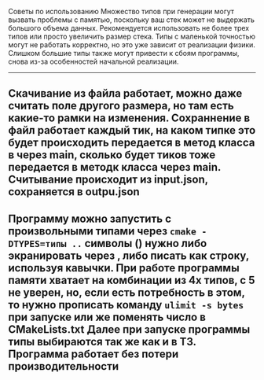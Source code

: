 Советы по использованию
Множество типов при генерации могут вызвать проблемы с памятью, поскольку ваш стек может не выдержать большого объема данных. Рекомендуется использовать не более трех типов или просто увеличить размер стека.
Типы с маленькой точностью могут не работать корректно, но это уже зависит от реализации физики.
Слишком большие типы также могут привести к сбоям программы, снова из-за особенностей начальной реализации.

---
Скачивание из файла работает, можно даже считать поле другого размера, но там есть какие-то рамки на изменения.
Сохраннение в файл работает каждый тик, на каком типке это будет происходить передается в метод класса в через main, сколько будет тиков тоже передается в методк класса через main.
Считывание происходит из input.json, сохраняется в outpu.json
---

Программу можно запустить с произвольными типами через `cmake -DTYPES=типы ..` символы () нужно либо экранировать через \, либо писать как строку, используя кавычки.
При работе программы памяти хватает на комбинации из 4х типов, с 5 не уверен, но, если есть потребность в этом, то нужно прописать команду `ulimit -s bytes` при запуске или же поменять число в CMakeLists.txt
Далее при запуске программы типы выбираются так же как и в ТЗ. Программа работает без потери производительности
---


